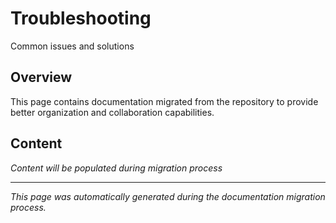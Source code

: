 # Troubleshooting

Common issues and solutions

## Overview

This page contains documentation migrated from the repository to provide better organization and collaboration capabilities.

## Content

*Content will be populated during migration process*

---

*This page was automatically generated during the documentation migration process.*
